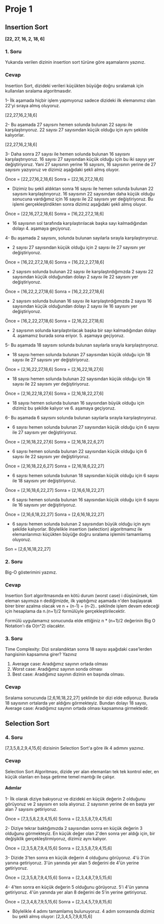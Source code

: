 # Proje 1

## Insertion Sort
**[22, 27, 16, 2, 18, 6]**

### 1. Soru

Yukarıda verilen dizinin insertion sort türüne göre aşamalarını yazınız.

### Cevap

Insertion Sort, dizideki verileri küçükten büyüğe doğru sıralamak için kullanılan sıralama algoritmasıdır. 

1- İlk aşamada hiçbir işlem yapmıyoruz sadece dizideki ilk elemanımız olan 22'yi sıraya almış oluyoruz.

[22,27,16,2,18,6]

2- Bu aşamada 27 sayısını hemen solunda bulunan 22 sayısı ile karşılaştırıyoruz. 22 sayısı 27 sayısından küçük olduğu için aynı şekilde kalıyorlar. 

[22,27,16,2,18,6]

3- Daha sonra 27 sayısı ile hemen solunda bulunan 16 sayısını karşılaştırıyoruz. 16 sayısı 27 sayısından küçük olduğu için bu iki sayıyı yer değiştiriyoruz. Yani 27 sayısının yerine 16 sayısını, 16 sayısının yerine de 27 sayısını yazıyoruz ve dizimiz aşağıdaki şekli almış oluyor.

Önce = [22,27,16,2,18,6]
Sonra = [22,16,27,2,18,6]

 * Dizimiz bu şekli aldıktan sonra 16 sayısı ile hemen solunda bulunan 22 sayısını karşılaştırıyoruz. 16 sayısının 22 sayısından daha küçük olduğu sonucuna vardığımız için 16 sayısı ile 22 sayısını yer değiştiriyoruz. Bu işlemi gerçekleştirdikten sonra dizimiz aşağıdaki şekli almış oluyor. 

Önce = [22,16,27,2,18,6]
Sonra = [16,22,27,2,18,6]

* 16 sayısının sol tarafında karşılaştırılacak başka sayı kalmadığından dolayı 4. aşamaya geçiyoruz.

4- Bu aşamada 2 sayısını, solunda bulunan sayılarla sırayla karşılaştırıyoruz. 

* 2 sayısı 27 sayısından küçük olduğu için 2 sayısı ile 27 sayısını yer değiştiriyoruz. 

Önce = [16,22,27,2,18,6]
Sonra = [16,22,2,27,18,6]

* 2 sayısını solunda bulunan 22 sayısı ile karşılaştırdığımızda 2 sayısı 22 sayısından küçük olduğundan dolayı 2 sayısı ile 22 sayısını yer değiştiriyoruz.

Önce = [16,22,2,27,18,6]
Sonra = [16,2,22,27,18,6]

* 2 sayısını solunda bulunan 16 sayısı ile karşılaştırdığımızda 2 sayısı 16 sayısından küçük olduğundan dolayı 2 sayısı ile 16 sayısını yer değiştiriyoruz.

Önce = [16,2,22,27,18,6]
Sonra = [2,16,22,27,18,6]

* 2 sayısının solunda karşılaştırılacak başka bir sayı kalmadığından dolayı 4. aşamamız burada sona eriyor. 5. aşamaya geçiyoruz.

5- Bu aşamada 18 sayısını solunda bulunan sayılarla sırayla karşılaştırıyoruz.

* 18 sayısı hemen solunda bulunan 27 sayısından küçük olduğu için 18 sayısı ile 27 sayısını yer değiştiriyoruz. 

Önce = [2,16,22,27,18,6]
Sonra = [2,16,22,18,27,6]

* 18 sayısı hemen solunda bulunan 22 sayısından küçük olduğu için 18 sayısı ile 22 sayısını yer değiştiriyoruz. 

Önce = [2,16,22,18,27,6]
Sonra = [2,16,18,22,27,6]

* 18 sayısı hemen solunda bulunan 16 sayısından büyük olduğu için dizimiz bu şekilde kalıyor ve 6. aşamaya geçiyoruz. 

6- Bu aşamada 6 sayısını solunda bulunan sayılarla sırayla karşılaştırıyoruz. 

* 6 sayısı hemen solunda bulunan 27 sayısından küçük olduğu için 6 sayısı ile 27 sayısını yer değiştiriyoruz.

Önce = [2,16,18,22,27,6]
Sonra = [2,16,18,22,6,27]

* 6 sayısı hemen solunda bulunan 22 sayısından küçük olduğu için 6 sayısı ile 22 sayısını yer değiştiriyoruz.

Önce = [2,16,18,22,6,27]
Sonra = [2,16,18,6,22,27]

* 6 sayısı hemen solunda bulunan 18 sayısından küçük olduğu için 6 sayısı ile 18 sayısını yer değiştiriyoruz.

Önce = [2,16,18,6,22,27]
Sonra = [2,16,6,18,22,27]

* 6 sayısı hemen solunda bulunan 16 sayısından küçük olduğu için 6 sayısı ile 16 sayısını yer değiştiriyoruz.

Önce = [2,16,6,18,22,27]
Sonra = [2,6,16,18,22,27]

* 6 sayısı hemen solunda bulunan 2 sayısından büyük olduğu için aynı şekilde kalıyorlar. Böylelikle insertion (selection) algoritmamız ile elemanlarımızı küçükten büyüğe doğru sıralama işlemini tamamlamış oluyoruz.

Son = [2,6,16,18,22,27]

### 2. Soru

Big-O gösterimini yazınız.

### Cevap

Insertion Sort algoritmasında en kötü durum (worst case) i düşünürsek, tüm eleman sayımıza n dediğimizde, ilk yaptığımız aşamada n'den başlayarak birer birer azalma olacak ve n + (n-1) + (n-2).. şeklinde işlem devam edeceği için hesaplama da n.(n+1)/2 formülüyle gerçekleştirilecektir. 

Formülü uygulamamız sonucunda elde ettiğiniz n * (n+1)/2 değerinin Big O Notation'ı da O(n^2) olacaktır.

### 3. Soru 

Time Complexity: Dizi sıralandıktan sonra 18 sayısı aşağıdaki case'lerden hangisinin kapsamına girer? Yazınız

1. Average case: Aradığımız sayının ortada olması
2. Worst case: Aradığımız sayının sonda olması
3. Best case: Aradığımız sayının dizinin en başında olması.

### Cevap

Sıralama sonucunda [2,6,16,18,22,27] şeklinde bir dizi elde ediyoruz. Burada 18 sayısının ortalarda yer aldığını görmekteyiz. Bundan dolayı 18 sayısı, Average case: Aradığımız sayının ortada olması kapsamına girmektedir. 

## Selection Sort

### 4. Soru

[7,3,5,8,2,9,4,15,6] dizisinin Selection Sort'a göre ilk 4 adımını yazınız.

### Cevap

Selection Sort Algoritması, dizide yer alan elemanları tek tek kontrol eder, en küçük olanları en başa getirme temel mantığı ile çalışır.

#### Adımlar

1- İlk olarak diziye bakıyoruz ve dizideki en küçük değerin 2 olduğunu görüyoruz ve 2 sayısını en sola alıyoruz. 2 sayısının yerine de en başta yer alan 7 sayısını getiriyoruz.

Önce = [7,3,5,8,2,9,4,15,6]
Sonra = [2,3,5,8,7,9,4,15,6]

2- Diziye tekrar baktığımızda 2 sayısından sonra en küçük değerin 3 olduğunu görmekteyiz. En küçük değer olan 2'den sonra yer aldığı için, bir değişiklik gerçekleştirmiyoruz, dizimiz aynı kalıyor. 

Önce = [2,3,5,8,7,9,4,15,6]
Sonra = [2,3,5,8,7,9,4,15,6]

3- Dizide 3'ten sonra en küçük değerin 4 olduğunu görüyoruz. 4'ü 3'ün yanına getiriyoruz. 3'ün yanında yer alan 5 değerini de 4'ün yerine getiriyoruz. 

Önce = [2,3,5,8,7,9,4,15,6]
Sonra = [2,3,4,8,7,9,5,15,6]

4- 4'ten sonra en küçük değerin 5 olduğunu görüyoruz. 5'i 4'ün yanına getiriyoruz. 4'ün yanında yer alan 8 değerini de 5'in yerine getiriyoruz.

Önce = [2,3,4,8,7,9,5,15,6]
Sonra = [2,3,4,5,7,9,8,15,6]

* Böylelikle 4 adımı tamamlamış bulunuyoruz. 4 adım sonrasında dizimiz bu şekli almış oluyor: [2,3,4,5,7,9,8,15,6]
